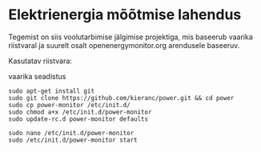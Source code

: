 # Elektrienergia mõõtmise lahendus

Tegemist on siis voolutarbimise jälgimise projektiga, mis baseerub vaarika riistvaral ja suurelt osalt openenergymonitor.org arendusele baseeruv.

Kasutatav riistvara:



vaarika seadistus

	sudo apt-get install git
	sudo git clone https://github.com/kieranc/power.git && cd power
	sudo cp power-monitor /etc/init.d/
	sudo chmod a+x /etc/init.d/power-monitor
	sudo update-rc.d power-monitor defaults
 
	sudo nano /etc/init.d/power-monitor 
	sudo /etc/init.d/power-monitor start